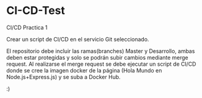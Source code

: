 # CI-CD-Test
CI/CD Practica 1

Crear un script de CI/CD en el servicio Git seleccionado.

El repositorio debe incluir las ramas(branches) Master y Desarrollo, ambas deben estar protegidas y solo se podrán subir cambios mediante merge request. Al realizarse el merge request se debe ejecutar un script de CI/CD donde se cree la imagen docker de la página (Hola Mundo en Node.js+Express.js) y se suba a Docker Hub.

:)

